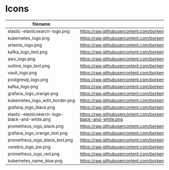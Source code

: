# Icons

<!-- ICONS START -->
| <span style='font-size: smaller'>filename</span> | <span style='font-size: smaller'>raw url</span> |
| --- | --- |
| <span style='font-size: smaller'>elastic-elasticsearch-logo.png</span> | <span style='font-size: smaller'>https://raw.githubusercontent.com/borkempire/icons/actions/icons/elastic-elasticsearch-logo.png</span> |
| <span style='font-size: smaller'>kubernetes_logo.png</span> | <span style='font-size: smaller'>https://raw.githubusercontent.com/borkempire/icons/actions/icons/kubernetes_logo.png</span> |
| <span style='font-size: smaller'>artemis_logo.png</span> | <span style='font-size: smaller'>https://raw.githubusercontent.com/borkempire/icons/actions/icons/artemis_logo.png</span> |
| <span style='font-size: smaller'>kafka_logo_text.png</span> | <span style='font-size: smaller'>https://raw.githubusercontent.com/borkempire/icons/actions/icons/kafka_logo_text.png</span> |
| <span style='font-size: smaller'>aws_logo.png</span> | <span style='font-size: smaller'>https://raw.githubusercontent.com/borkempire/icons/actions/icons/aws_logo.png</span> |
| <span style='font-size: smaller'>outline_logo_text.png</span> | <span style='font-size: smaller'>https://raw.githubusercontent.com/borkempire/icons/actions/icons/outline_logo_text.png</span> |
| <span style='font-size: smaller'>vault_logo.png</span> | <span style='font-size: smaller'>https://raw.githubusercontent.com/borkempire/icons/actions/icons/vault_logo.png</span> |
| <span style='font-size: smaller'>postgresql_logo.png</span> | <span style='font-size: smaller'>https://raw.githubusercontent.com/borkempire/icons/actions/icons/postgresql_logo.png</span> |
| <span style='font-size: smaller'>kafka_logo.png</span> | <span style='font-size: smaller'>https://raw.githubusercontent.com/borkempire/icons/actions/icons/kafka_logo.png</span> |
| <span style='font-size: smaller'>grafana_logo_orange.png</span> | <span style='font-size: smaller'>https://raw.githubusercontent.com/borkempire/icons/actions/icons/grafana_logo_orange.png</span> |
| <span style='font-size: smaller'>kubernetes_logo_with_border.png</span> | <span style='font-size: smaller'>https://raw.githubusercontent.com/borkempire/icons/actions/icons/kubernetes_logo_with_border.png</span> |
| <span style='font-size: smaller'>grafana_logo_black.png</span> | <span style='font-size: smaller'>https://raw.githubusercontent.com/borkempire/icons/actions/icons/grafana_logo_black.png</span> |
| <span style='font-size: smaller'>elastic-elasticsearch-logo-black-and-white.png</span> | <span style='font-size: smaller'>https://raw.githubusercontent.com/borkempire/icons/actions/icons/elastic-elasticsearch-logo-black-and-white.png</span> |
| <span style='font-size: smaller'>prometheus_logo_black.png</span> | <span style='font-size: smaller'>https://raw.githubusercontent.com/borkempire/icons/actions/icons/prometheus_logo_black.png</span> |
| <span style='font-size: smaller'>grafana_logo_orange_text.png</span> | <span style='font-size: smaller'>https://raw.githubusercontent.com/borkempire/icons/actions/icons/grafana_logo_orange_text.png</span> |
| <span style='font-size: smaller'>prometheus_logo_black_text.png</span> | <span style='font-size: smaller'>https://raw.githubusercontent.com/borkempire/icons/actions/icons/prometheus_logo_black_text.png</span> |
| <span style='font-size: smaller'>cerebro_logo_bw.png</span> | <span style='font-size: smaller'>https://raw.githubusercontent.com/borkempire/icons/actions/icons/cerebro_logo_bw.png</span> |
| <span style='font-size: smaller'>prometheus_logo_red.png</span> | <span style='font-size: smaller'>https://raw.githubusercontent.com/borkempire/icons/actions/icons/prometheus_logo_red.png</span> |
| <span style='font-size: smaller'>kubernetes_name_blue.png</span> | <span style='font-size: smaller'>https://raw.githubusercontent.com/borkempire/icons/actions/icons/kubernetes_name_blue.png</span> |
<!-- ICONS END -->
